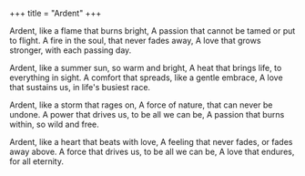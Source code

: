 +++
title = "Ardent"
+++

Ardent, like a flame that burns bright,
A passion that cannot be tamed or put to flight.
A fire in the soul, that never fades away,
A love that grows stronger, with each passing day.

Ardent, like a summer sun, so warm and bright,
A heat that brings life, to everything in sight.
A comfort that spreads, like a gentle embrace,
A love that sustains us, in life's busiest race.

Ardent, like a storm that rages on,
A force of nature, that can never be undone.
A power that drives us, to be all we can be,
A passion that burns within, so wild and free.

Ardent, like a heart that beats with love,
A feeling that never fades, or fades away above.
A force that drives us, to be all we can be,
A love that endures, for all eternity.